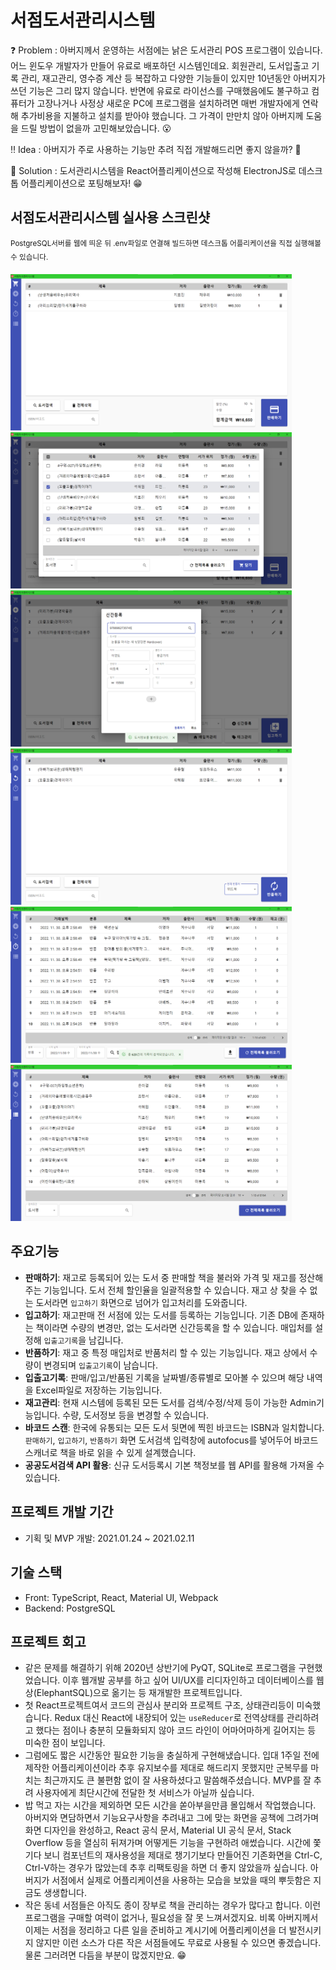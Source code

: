 # 서점도서관리시스템

❓ Problem : 아버지께서 운영하는 서점에는 낡은 도서관리 POS 프로그램이 있습니다. 어느 윈도우 개발자가 만들어 유료로 배포하던 시스템인데요. 회원관리, 도서입출고 기록 관리, 재고관리, 영수증 계산 등 복잡하고 다양한 기능들이 있지만 10년동안 아버지가 쓰던 기능은 그리 많지 않습니다. 반면에 유료로 라이선스를 구매했음에도 불구하고 컴퓨터가 고장나거나 사정상 새로운 PC에 프로그램을 설치하려면 매번 개발자에게 연락해 추가비용을 지불하고 설치를 받아야 했습니다. 그 가격이 만만치 않아 아버지께 도움을 드릴 방법이 없을까 고민해보았습니다. 😮

‼ Idea : 아버지가 주로 사용하는 기능만 추려 직접 개발해드리면 좋지 않을까? 🤔

💯 Solution : 도서관리시스템을 React어플리케이션으로 작성해 ElectronJS로 데스크톱 어플리케이션으로 포팅해보자! 😁

## 서점도서관리시스템 실사용 스크린샷

<sup>PostgreSQL서버를 웹에 띄운 뒤 .env파일로 연결해 빌드하면 데스크톱 어플리케이션을 직접 실행해볼 수 있습니다.</sup>

<p float="left">
  <img src="./screenshots/판매하기1.png" width="450" height="250" />
  <img src="./screenshots/판매하기2.png" width="450" height="250" />
  <img src="./screenshots/입고하기2.png" width="450" height="250" />
  <img src="./screenshots/반품하기1.png" width="450" height="250" />
  <img src="./screenshots/입출고기록2.png" width="450" height="250" />
  <img src="./screenshots/재고관리1.png" width="450" height="250" />
</p>

## 주요기능

- **판매하기**: 재고로 등록되어 있는 도서 중 판매할 책을 불러와 가격 및 재고를 정산해주는 기능입니다. 도서 전체 할인율을 일괄적용할 수 있습니다. 재고 상 찾을 수 없는 도서라면 `입고하기` 화면으로 넘어가 입고처리를 도와줍니다.
- **입고하기**: 재고판매 전 서점에 있는 도서를 등록하는 기능입니다. 기존 DB에 존재하는 책이라면 수량의 변경만, 없는 도서라면 신간등록을 할 수 있습니다. 매입처를 설정해 `입출고기록`을 남깁니다.
- **반품하기**: 재고 중 특정 매입처로 반품처리 할 수 있는 기능입니다. 재고 상에서 수량이 변경되며 `입출고기록`이 남습니다.
- **입출고기록**: 판매/입고/반품된 기록을 날짜별/종류별로 모아볼 수 있으며 해당 내역을 Excel파일로 저장하는 기능입니다.
- **재고관리**: 현재 시스템에 등록된 모든 도서를 검색/수정/삭제 등이 가능한 Admin기능입니다. 수량, 도서정보 등을 변경할 수 있습니다.
- **바코드 스캔**: 한국에 유통되는 모든 도서 뒷면에 찍힌 바코드는 ISBN과 일치합니다. `판매하기`, `입고하기`, `반품하기` 화면 도서검색 입력창에 autofocus를 넣어두어 바코드 스캐너로 책을 바로 읽을 수 있게 설계했습니다.
- **공공도서검색 API 활용**: 신규 도서등록시 기본 책정보를 웹 API를 활용해 가져올 수 있습니다.

## 프로젝트 개발 기간

- 기획 및 MVP 개발: 2021.01.24 ~ 2021.02.11

## 기술 스택

- Front: TypeScript, React, Material UI, Webpack
- Backend: PostgreSQL

## 프로젝트 회고

- 같은 문제를 해결하기 위해 2020년 상반기에 PyQT, SQLite로 프로그램을 구현했었습니다. 이후 웹개발 공부를 하고 싶어 UI/UX를 리디자인하고 데이터베이스를 웹상(ElephantSQL)으로 옮기는 등 재개발한 프로젝트입니다.
- 첫 React프로젝트여서 코드의 관심사 분리와 프로젝트 구조, 상태관리등이 미숙했습니다. Redux 대신 React에 내장되어 있는 `useReducer`로 전역상태를 관리하려고 했다는 점이나 충분히 모듈화되지 않아 코드 라인이 어마어마하게 길어지는 등 미숙한 점이 보입니다.
- 그럼에도 짧은 시간동안 필요한 기능을 충실하게 구현해냈습니다. 입대 1주일 전에 제작한 어플리케이션이라 추후 유지보수를 제대로 해드리지 못했지만 군복무를 마치는 최근까지도 큰 불편함 없이 잘 사용하셨다고 말씀해주셨습니다. MVP를 잘 추려 사용자에게 최단시간에 전달한 첫 서비스가 아닐까 싶습니다.
- 밥 먹고 자는 시간을 제외하면 모든 시간을 쏟아부을만큼 몰입해서 작업했습니다. 아버지와 면담하면서 기능요구사항을 추려내고 그에 맞는 화면을 공책에 그려가며 화면 디자인을 완성하고, React 공식 문서, Material UI 공식 문서, Stack Overflow 등을 열심히 뒤져가며 어떻게든 기능을 구현하려 애썼습니다. 시간에 쫓기다 보니 컴포넌트의 재사용성을 제대로 챙기기보다 만들어진 기존화면을 Ctrl-C, Ctrl-V하는 경우가 많았는데 추후 리팩토링을 하면 더 좋지 않았을까 싶습니다. 아버지가 서점에서 실제로 어플리케이션을 사용하는 모습을 보았을 때의 뿌듯함은 지금도 생생합니다.
- 작은 동네 서점들은 아직도 종이 장부로 책을 관리하는 경우가 많다고 합니다. 이런 프로그램을 구매할 여력이 없거나, 필요성을 잘 못 느껴서겠지요. 비록 아버지께서 이제는 서점을 정리하고 다른 일을 준비하고 계시기에 어플리케이션을 더 발전시키지 않지만 이런 소스가 다른 작은 서점들에도 무료로 사용될 수 있으면 좋겠습니다. 물론 그러려면 다듬을 부분이 많겠지만요. 😁
